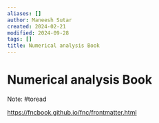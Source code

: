 ```yaml
---
aliases: []
author: Maneesh Sutar
created: 2024-02-21
modified: 2024-09-28
tags: []
title: Numerical analysis Book
---
```


# Numerical analysis Book

Note: #toread

<https://fncbook.github.io/fnc/frontmatter.html>
